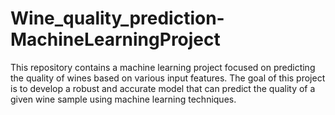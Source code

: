# Wine_quality_prediction-MachineLearningProject
This repository contains a machine learning project focused on predicting the quality of wines based on various input features. The goal of this project is to develop a robust and accurate model that can predict the quality of a given wine sample using machine learning techniques.

